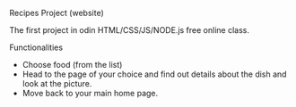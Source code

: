 Recipes Project (website)

The first project in odin HTML/CSS/JS/NODE.js free online class.

Functionalities

- Choose food (from the list)
- Head to the page of your choice and find out details about the dish and look at the picture.
- Move back to your main home page.
